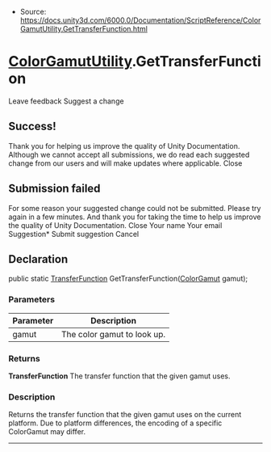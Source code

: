 * Source: https://docs.unity3d.com/6000.0/Documentation/ScriptReference/ColorGamutUtility.GetTransferFunction.html

#  [ColorGamutUtility](https://docs.unity3d.com/6000.0/Documentation/ScriptReference/ColorGamutUtility.html).GetTransferFunction
Leave feedback
Suggest a change
## Success!
Thank you for helping us improve the quality of Unity Documentation. Although we cannot accept all submissions, we do read each suggested change from our users and will make updates where applicable.
Close
## Submission failed
For some reason your suggested change could not be submitted. Please <a>try again</a> in a few minutes. And thank you for taking the time to help us improve the quality of Unity Documentation.
Close
Your name Your email Suggestion* Submit suggestion
Cancel
## Declaration
public static [TransferFunction](https://docs.unity3d.com/6000.0/Documentation/ScriptReference/TransferFunction.html) GetTransferFunction([ColorGamut](https://docs.unity3d.com/6000.0/Documentation/ScriptReference/ColorGamut.html) gamut); 
### Parameters
Parameter | Description  
---|---  
gamut | The color gamut to look up.  
### Returns
**TransferFunction** The transfer function that the given gamut uses. 
### Description
Returns the transfer function that the given gamut uses on the current platform.
Due to platform differences, the encoding of a specific ColorGamut may differ.
* * *

